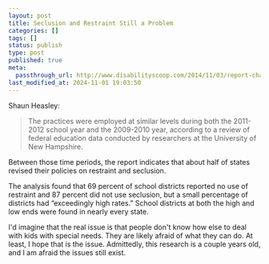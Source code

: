 ```yaml
---
layout: post
title: Seclusion and Restraint Still a Problem
categories: []
tags: []
status: publish
type: post
published: true
meta:
  passthrough_url: http://www.disabilityscoop.com/2014/11/03/report-changes-restraint/19809/
last_modified_at: 2024-11-01 19:03:50
---
```


Shaun Heasley:


>The practices were employed at similar levels during both the 2011-2012 school year and the 2009-2010 year, according to a review of federal education data conducted by researchers at the University of New Hampshire.
  
  
Between those time periods, the report indicates that about half of states revised their policies on restraint and seclusion.
  
  
The analysis found that 69 percent of school districts reported no use of restraint and 87 percent did not use seclusion, but a small percentage of districts had “exceedingly high rates.” School districts at both the high and low ends were found in nearly every state.



I'd imagine that the real issue is that people don't know how else to deal with kids with special needs. They are likely afraid of what they can do. At least, I hope that is the issue. Admittedly, this research is a couple years old, and I am afraid the issues still exist.

